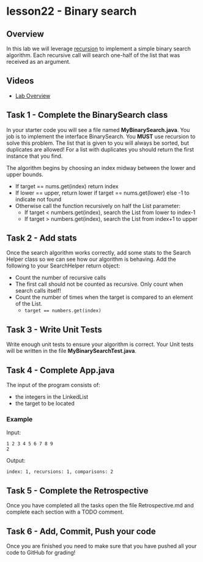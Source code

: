 # lesson22 - Binary search

## Overview

In this lab we will leverage [recursion](https://shanep-cs2.github.io/lessons/lesson09.html) to implement a simple
binary search algorithm. Each recursive call will search one-half of the list that was 
received as an argument.

## Videos

- [Lab Overview](https://youtu.be/eKU9VG7m11E)


## Task 1 - Complete the BinarySearch class

In your starter code you will see a file named **MyBinarySearch.java**. You job is to implement the
interface BinarySearch. You **MUST** use recursion to solve this problem. The list that is given
to you will always be sorted, but duplicates are allowed! For a list with duplicates you should
return the first instance that you find.

The algorithm begins by choosing an index midway between the lower and upper bounds.

- If target == nums.get(index) return index
- If lower == upper, return lower if target == nums.get(lower) else -1 to indicate not found
- Otherwise call the function recursively on half the List parameter:
  - If target < numbers.get(index), search the List from lower to index-1
  - If target > numbers.get(index), search the List from index+1 to upper


## Task 2 - Add stats

Once the search algorithm works correctly, add some stats to the Search Helper class so we can see
how our algorithm is behaving. Add the following to your SearchHelper return object:

- Count the number of recursive calls
 - The first call should not be counted as recursive. Only count when search calls itself!
- Count the number of times when the target is compared to an element of the List. 
  - `target == numbers.get(index)` 

## Task 3 - Write Unit Tests

Write enough unit tests to ensure your algorithm is correct. Your Unit tests will be written in
the file **MyBinarySearchTest.java**.

## Task 4 - Complete App.java

The input of the program consists of:

- the integers in the LinkedList
- the target to be located

### Example 

Input: 

```
1 2 3 4 5 6 7 8 9
2
```

Output:

```
index: 1, recursions: 1, comparisons: 2
```

## Task 5 - Complete the Retrospective

Once you have completed all the tasks open the file Retrospective.md and complete each section with
a TODO comment.

## Task 6 - Add, Commit, Push your code

Once you are finished you need to make sure that you have pushed all your code to GitHub for
grading!